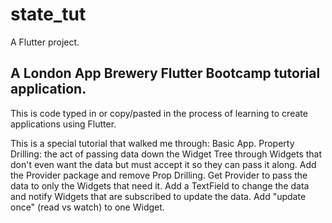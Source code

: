 # state_tut

A Flutter project.

## A London App Brewery Flutter Bootcamp tutorial application.

This is code typed in or copy/pasted in the process of learning to create applications using Flutter.


This is a special tutorial that walked me through:
    Basic App.
    Property Drilling: the act of passing data down the Widget Tree through Widgets that don't even want the data but must accept it so they can pass it along.
    Add the Provider package and remove Prop Drilling.
    Get Provider to pass the data to only the Widgets that need it.
    Add a TextField to change the data and notify Widgets that are subscribed to update the data.
    Add "update once" (read vs watch) to one Widget.
    
    
